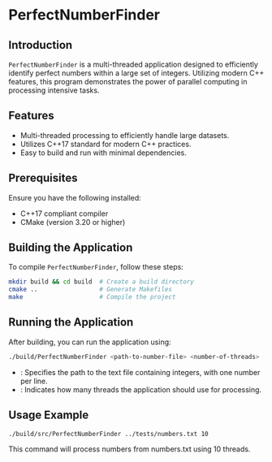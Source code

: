 # PerfectNumberFinder

## Introduction
`PerfectNumberFinder` is a multi-threaded application designed to efficiently identify perfect numbers within a large set of integers. Utilizing modern C++ features, this program demonstrates the power of parallel computing in processing intensive tasks.

## Features
- Multi-threaded processing to efficiently handle large datasets.
- Utilizes C++17 standard for modern C++ practices.
- Easy to build and run with minimal dependencies.

## Prerequisites
Ensure you have the following installed:
- C++17 compliant compiler
- CMake (version 3.20 or higher)

## Building the Application
To compile `PerfectNumberFinder`, follow these steps:

```bash
mkdir build && cd build  # Create a build directory
cmake ..                 # Generate Makefiles
make                     # Compile the project
```

## Running the Application
After building, you can run the application using:
```bash
./build/PerfectNumberFinder <path-to-number-file> <number-of-threads>
```
* <path-to-number-file>: Specifies the path to the text file containing integers, with one number per line.
* <number-of-threads>: Indicates how many threads the application should use for processing.

## Usage Example
```bash
./build/src/PerfectNumberFinder ../tests/numbers.txt 10
```
This command will process numbers from numbers.txt using 10 threads.